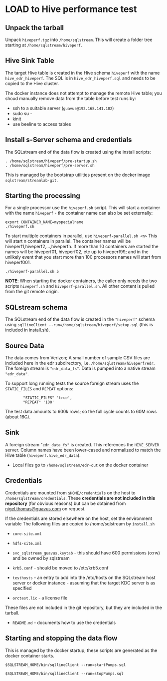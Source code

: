 # LOAD to Hive performance test

## Unpack the tarball

Unpack `hiveperf.tgz` into `/home/sqlstream`. This will create a folder tree starting at `/home/sqlstream/hiveperf`.

## Hive Sink Table

The target Hive table is created in the Hive schema `hiveperf` with the name `hive_edr_hiveperf`. The SQL is in `hive_edr_hiveperf.sql` and needs to be copied to the Hive cluster.

The docker instance does not attempt to manage the remote Hive table; you shoud manually remove data from the table before test runs by:

* ssh to a suitable server (`guavus@192.168.141.102`)
* sudo su -
* kinit 
* use beeline to access tables

## Install s-Server schema and credentials

The SQLstream end of the data flow is created using the install scripts:

```
. /home/sqlstream/hiveperf/pre-startup.sh
. /home/sqlstream/hiveperf/pre-server.sh
```

This is managed by the bootstrap utilities present on the docker image `sqlstream/streamlab-git`.

## Starting the processing

For a single processor use the `hiveperf.sh` script. This will start a container with the name `hiveperf` - the container name can also be set externally:

```
export CONTAINER_NAME=myspecialname
./hiveperf.sh
```

To start multiple containers in parallel, use `hiveperf-parallel.sh <n>` This will start n containers in parallel. The container names will be hiveperf1,hiveperf2,...,hiveperfn. If more than 10 containers are started the names will be hiveperf01, hiveperf02, etc up to hiveperf99; and in the unlikely event that you start more than 100 processors names will start from hiveperf001.

```
./hiveperf-parallel.sh 5
```

**NOTE**: When starting the docker containers, the caller only needs the two scripts `hiveperf.sh` and `hiveperf-parallel.sh`. All other content is pulled from the git remote origin.

## SQLstream schema

The SQLstream end of the data flow is created in the `"hiveperf"` schema using `sqllineClient --run=/home/sqlstream/hiveperf/setup.sql` 
(this is included in install.sh).

## Source Data

The data comes from Verizon; A small number of sample CSV files are included here in the edr subdirectory, i.e. `/home/sqlstream/hiveperf/edr`. The 
foreign stream is `"edr_data_fs"`. Data is pumped into a native stream `"edr_data"`.

To support long running tests the source foreign stream uses the `STATIC_FILES` and `REPEAT` options: 
```
        "STATIC_FILES" 'true',
        "REPEAT" '100'
```
The test data amounts to 600k rows; so the full cycle counts to 60M rows (about 16G).


## Sink

A foreign stream "`edr_data_fs"` is created. This references the `HIVE_SERVER` server. Column names have been lower-cased and normalized to match the Hive table (`hiveperf.hive_edr_data`).

* Local files go to `/home/sqlstream/edr-out` on the docker container

## Credentials

Credentials are mounted from `$HOME/credentials` on the host to `/home/sqlstream/credentials`. These __credentials are not included in this repository__ (for obvious reasons) but can be obtained from nigel.thomas@guavus.com on request.

If the credentials are stored elsewhere on the host, set the environment variable 
The following files are copied to /home/sqlstream by `install.sh`

* `core-site.xml`
* `hdfs-site.xml`
* `svc_sqlstream_guavus.keytab` - this should have 600 permissions (o:rw) and be owned by sqlstream
* `krb5.conf` - should be moved to /etc/krb5.conf

* `testhosts` - an entry to add into the /etc/hosts on the SQLstream host server or docker instance - assuming that the target KDC server is as specified
* `orctest.lic` - a license file

These files are not included in the git repository, but they are included in the tarball.

* `README.md` - documents how to use the credentials

## Starting and stopping the data flow

This is managed by the docker startup; these scripts are generated as the docker container starts.

```
$SQLSTREAM_HOME/bin/sqllineClient --run=startPumps.sql

$SQLSTREAM_HOME/bin/sqllineClient --run=stopPumps.sql
```

